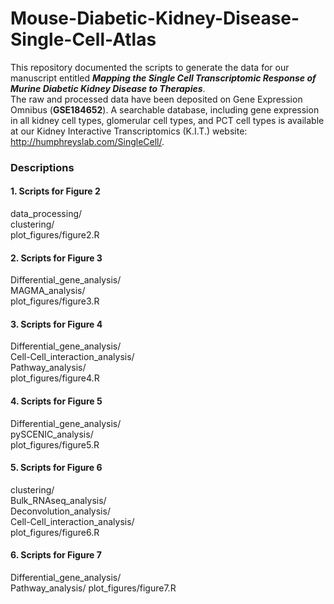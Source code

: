 # Mouse-Diabetic-Kidney-Disease-Single-Cell-Atlas
This repository documented the scripts to generate the data for our manuscript entitled ***Mapping the Single Cell Transcriptomic Response of Murine Diabetic Kidney Disease to Therapies***. <link> <br>
The raw and processed data have been deposited on Gene Expression Omnibus (**GSE184652**). A searchable database, including gene expression in all kidney cell types, glomerular cell types, and PCT cell types is available at our Kidney Interactive Transcriptomics (K.I.T.) website: http://humphreyslab.com/SingleCell/.

### Descriptions

#### 1. Scripts for Figure 2<br>
data_processing/<br>
clustering/<br>
plot_figures/figure2.R<br>

#### 2. Scripts for Figure 3<br>
Differential_gene_analysis/<br>
MAGMA_analysis/<br>
plot_figures/figure3.R<br>

#### 3. Scripts for Figure 4<br> 
Differential_gene_analysis/<br>
Cell-Cell_interaction_analysis/<br>
Pathway_analysis/<br>
plot_figures/figure4.R<br>

#### 4. Scripts for Figure 5<br>
Differential_gene_analysis/<br>
pySCENIC_analysis/<br>
plot_figures/figure5.R<br>

#### 5. Scripts for Figure 6<br>
clustering/<br>
Bulk_RNAseq_analysis/<br>
Deconvolution_analysis/<br>
Cell-Cell_interaction_analysis/<br>
plot_figures/figure6.R<br>

#### 6. Scripts for Figure 7<br>
Differential_gene_analysis/<br>
Pathway_analysis/
plot_figures/figure7.R<br>
